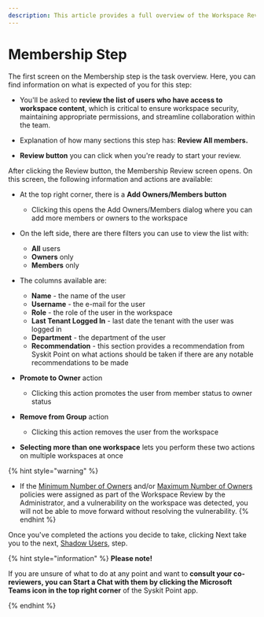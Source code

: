 ```yaml
---
description: This article provides a full overview of the Workspace Review task resolution process in Syskit Point from a workspace owner's perspective.
---
```


# Membership Step

The first screen on the Membership step is the task overview. Here, you can find information on what is expected of you for this step:

* You'll be asked to **review the list of users who have access to workspace content**, which is critical to ensure workspace security, maintaining appropriate permissions, and streamline collaboration within the team. 

* Explanation of how many sections this step has: **Review All members.**

* **Review button** you can click when you're ready to start your review.

After clicking the Review button, the Membership Review screen opens. On this screen, the following information and actions are available:

* At the top right corner, there is a **Add Owners/Members button**
  * Clicking this opens the Add Owners/Members dialog where you can add more members or owners to the workspace

* On the left side, there are there filters you can use to view the list with:
  * **All** users 
  * **Owners** only 
  * **Members** only 

* The columns available are: 
  * **Name** - the name of the user
  * **Username** - the e-mail for the user
  * **Role** - the role of the user in the workspace
  * **Last Tenant Logged In** - last date the tenant with the user was logged in
  * **Department** - the department of the user
  * **Recommendation** - this section provides a recommendation from Syskit Point on what actions should be taken if there are any notable recommendations to be made

* **Promote to Owner** action
  * Clicking this action promotes the user from member status to owner status
* **Remove from Group** action
  * Clicking this action removes the user from the workspace
* **Selecting more than one workspace** lets you perform these two actions on multiple workspaces at once


{% hint style="warning" %}
* If the [Minimum Number of Owners](../resolve-governance-tasks/minimum-number-of-owners.md) and/or [Maximum Number of Owners](../resolve-governance-tasks/maximum-number-of-owners.md) policies were assigned as part of the Workspace Review by the Administrator, and a vulnerability on the workspace was detected, you will not be able to move forward without resolving the vulnerability. 
{% endhint %}

Once you've completed the actions you decide to take, clicking Next take you to the next, [Shadow Users](shadow-users-step.md), step.


{% hint style="information" %}
**Please note!** 

If you are unsure of what to do at any point and want to **consult your co-reviewers, you can Start a Chat with them by clicking the Microsoft Teams icon in the top right corner** of the Syskit Point app. 

{% endhint %}
